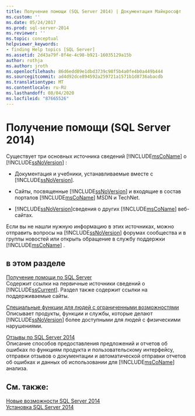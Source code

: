 ```yaml
---
title: Получение помощи (SQL Server 2014) | Документация Майкрософт
ms.custom: ''
ms.date: 05/24/2017
ms.prod: sql-server-2014
ms.reviewer: ''
ms.topic: conceptual
helpviewer_keywords:
- finding Help topics [SQL Server]
ms.assetid: 2d43a79f-8f4e-4c98-b921-16035129a15b
author: rothja
ms.author: jroth
ms.openlocfilehash: 86d6edd89e1dbd3739c98f5b4a0fe4b0a449b444
ms.sourcegitcommit: ad4d92dce894592a259721a1571b1d8736abacdb
ms.translationtype: MT
ms.contentlocale: ru-RU
ms.lasthandoff: 08/04/2020
ms.locfileid: "87665526"
---
```

# <a name="getting-assistance-sql-server-2014"></a>Получение помощи (SQL Server 2014)
  Существует три основных источника сведений [!INCLUDE[msCoName](../includes/msconame-md.md)] о [!INCLUDE[ssNoVersion](../includes/ssnoversion-md.md)] :  
  
-   Документация и учебники, устанавливаемые вместе с [!INCLUDE[ssNoVersion](../includes/ssnoversion-md.md)].  
  
-   Сайты, посвященные [!INCLUDE[ssNoVersion](../includes/ssnoversion-md.md)] и входящие в состав порталов [!INCLUDE[msCoName](../includes/msconame-md.md)] MSDN и TechNet.  
  
-   [!INCLUDE[ssNoVersion](../includes/ssnoversion-md.md)]сведения о других [!INCLUDE[msCoName](../includes/msconame-md.md)] веб-сайтах.  
  
 Если вы не нашли нужную информацию в этих источниках, можно отправить вопросы на [!INCLUDE[ssNoVersion](../includes/ssnoversion-md.md)] форумах сообщества и в группы новостей или открыть обращение в службу поддержки [!INCLUDE[msCoName](../includes/msconame-md.md)] .  
  
## <a name="in-this-section"></a>в этом разделе  
 [Получение помощи по SQL Server](../../2014/getting-started/getting-sql-server-assistance.md)  
 Содержит ссылки на первичные источники сведений о [!INCLUDE[ssCurrent](../includes/sscurrent-md.md)]. Раздел также содержит ссылки на поддерживаемые сайты.  
  
 [Специальные функции для людей с ограниченными возможностями](../../2014/getting-started/accessibility-for-people-with-disabilities.md)  
 Описывает продукты, функции и службы, которые делают [!INCLUDE[ssNoVersion](../includes/ssnoversion-md.md)] более доступными для людей с физическими нарушениями.  
  
 [Отзывы по SQL Server 2014](../../2014/getting-started/providing-feedback-for-sql-server-2014.md)  
 Описание способов предоставления предложений и отчетов об ошибках по функциям продукта и пользовательскому интерфейсу, отправки отзывов о документации и автоматической отправки отчетов об ошибках и данных об использовании для [!INCLUDE[msCoName](../includes/msconame-md.md)] анализа.  
  
## <a name="see-also"></a>См. также:  
 [Новые возможности SQL Server 2014](../sql-server/what-s-new-in-sql-server-2016.md)   
 [Установка SQL Server 2014](../database-engine/install-windows/installation-for-sql-server.md)  
  
  
